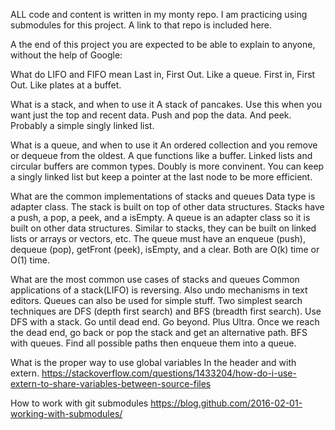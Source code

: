 
ALL code and content is written in my monty repo. I am practicing using
submodules for this project.
A link to that repo is included here.




A
the end of this project you are expected to be able to explain to anyone, without the help of Google:

What do LIFO and FIFO mean
Last in, First Out. Like a queue.
First in, First Out. Like plates at a buffet.


What is a stack, and when to use it
A stack of pancakes. Use this when you want just the top and recent data.
Push and pop the data. And peek. Probably a simple singly linked list. 


What is a queue, and when to use it
An ordered collection and you remove or dequeue from the oldest. A que functions like a buffer.
Linked lists and circular buffers are common types. Doubly is more convinent. You can keep a singly linked list but keep a pointer at the last node to be more efficient.


What are the common implementations of stacks and queues
Data type is adapter class. The stack is built on top of other data structures. Stacks have a push, a pop, a peek, and a isEmpty. 
A queue is an adapter class so it is built on other data structures. Similar to stacks, they can be built on linked lists or arrays or vectors, etc.
The queue must have an enqueue (push), dequeue (pop), getFront (peek), isEmpty, and a clear.
Both are O(k) time or O(1) time.

What are the most common use cases of stacks and queues
Common applications of a stack(LIFO) is reversing. Also undo mechanisms in text editors. 
Queues can also be used for simple stuff. Two simplest search techniques are DFS (depth first search) and BFS (breadth first search). Use DFS with a stack. Go until dead end. Go beyond. Plus Ultra.
Once we reach the dead end, go back or pop the stack and get an alternative path.
BFS with queues. Find all possible paths then enqueue them into a queue. 

What is the proper way to use global variables
In the header and with extern. https://stackoverflow.com/questions/1433204/how-do-i-use-extern-to-share-variables-between-source-files

How to work with git submodules
https://blog.github.com/2016-02-01-working-with-submodules/


